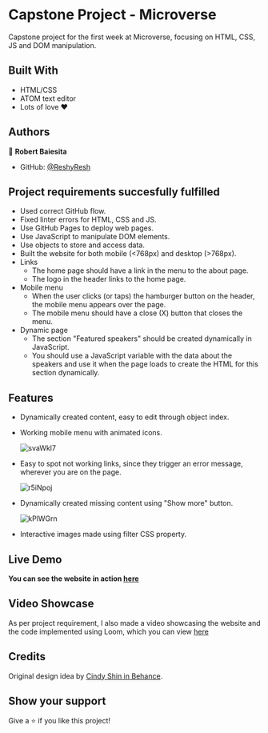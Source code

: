# Capstone Project - Microverse 
Capstone project for the first week at Microverse, focusing on HTML, CSS, JS and DOM manipulation.

## Built With

- HTML/CSS
- ATOM text editor
- Lots of love ❤


## Authors

👤 **Robert Baiesita**

- GitHub: [@ReshyResh](https://github.com/ReshyResh)

## Project requirements succesfully fulfilled

   - Used correct GitHub flow.
   - Fixed linter errors for HTML, CSS and JS.
   - Use GitHub Pages to deploy web pages.
   - Use JavaScript to manipulate DOM elements.
   - Use objects to store and access data.
   - Built the website for both mobile (<768px) and desktop (>768px).
   - Links
     - The home page should have a link in the menu to the about page.
     - The logo in the header links to the home page.
   - Mobile menu 
     - When the user clicks (or taps) the hamburger button on the header, the mobile menu appears over the page.
     - The mobile menu should have a close (X) button that closes the menu.
   - Dynamic page
     - The section "Featured speakers" should be created dynamically in JavaScript.
     - You should use a JavaScript variable with the data about the speakers and use it when the page loads to create the HTML for this section dynamically.

## Features
  - Dynamically created content, easy to edit through object index.
  - Working mobile menu with animated icons. 
  
     ![svaWkl7](https://user-images.githubusercontent.com/85108160/128003680-ab716156-72ea-4393-a494-da2d82ea3b8c.gif)

  - Easy to spot not working links, since they trigger an error message, wherever you are on the page.
    
     ![r5iNpoj](https://user-images.githubusercontent.com/85108160/128003924-d69560bf-34f8-4c0b-9ad3-606eb448a89a.gif)
  
  - Dynamically created missing content using "Show more" button.

    ![kPlWGrn](https://user-images.githubusercontent.com/85108160/128004261-44f6b028-0e91-4fc9-b386-1b3a24a13981.gif)

  - Interactive images made using filter CSS property.


## Live Demo 
   **You can see the website in action [here](https://reshyresh.github.io/Capstone-Project-HTML-CSS-JS/index.html)**

## Video Showcase
As per project requirement, I also made a video showcasing the website and the code implemented using Loom, which you can view [here](https://www.loom.com/share/e0a855618f924e1fa5cd7dcf7fc1b130)

## Credits
Original design idea by [Cindy Shin in Behance](https://www.behance.net/adagio07).

## Show your support

Give a ⭐️ if you like this project!
